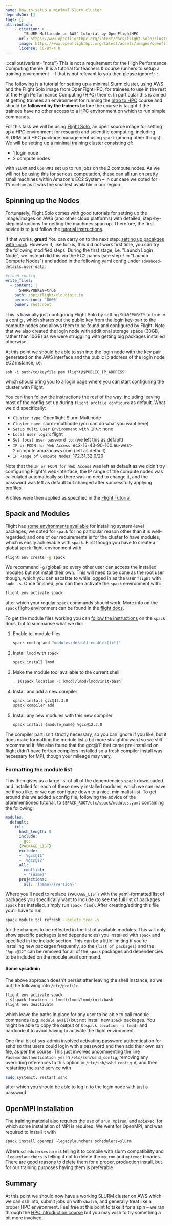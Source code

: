 ```yaml
---
name: How to setup a minimal Slurm cluster
dependsOn: []
tags: []
attribution: 
    - citation: >
        "SLURM Multinode on AWS" tutorial by OpenFlightHPC
      url: https://www.openflighthpc.org/latest/docs/flight-solo/cluster-build-methods/slurm-multinode-aws/
      image: https://www.openflighthpc.org/latest/assets/images/openflighthpc_grey.svg
      license: CC-BY-4.0
---
```


:::callout{variant="note"}
This is not a requirement for the High Performance Computing theme. It is a
tutorial for teachers & course runners to setup a training environment - if that
is not relevant to you then please ignore!
:::

The following is a tutorial for setting up a minimal Slurm cluster, using AWS
and the Flight Solo image from OpenFightHPC, for trainees to use in the rest of
the High Performance Computing (HPC) theme. In particular this is aimed at
getting trainees an environment for running the [Intro to HPC](/high_performance_computing/hpc_intro) course
and should be **followed by the trainers** before the course is taught if the
trainees have no other access to a HPC environment on which to run simple
commands.

For this task we will be using [Flight Solo][flightsolopage], an open source
image for setting up a HPC environment for research and scientific computing,
including SLURM and HPC package management using `spack` (among other things).
We will be setting up a minimal training cluster consisting of:

- 1 login node
- 2 compute nodes

with `SLURM` and `OpenMPI` set up to run jobs on the 2 compute nodes. As we will
not be using this for serious computation, these can all run on pretty small
machines within Amazon's EC2 System – in our case we opted for `T3.medium` as it
was the smallest available in our region.

## Spinning up the Nodes

Fortunately, Flight Solo comes with good tutorials for setting up the image/images
on AWS (and other cloud platforms) with detailed, step-by-step instructions for
getting the machines spun up. Therefore, the first advice is to just follow the [tutorial instructions][flightsolotutorial].

If that works, **great!** You can carry on to the next step: [setting up pacakges with `spack`](#spack-and-modules).
However if, like for us, this did not work first time, you can try the following
modified steps. During the first stage, i.e. "Launch Login Node", we instead did
this via the EC2 panes (see step `f` in "Launch Compute Nodes") and added in the
following yaml config under `advanced-details.user-data`:

``` yaml
#cloud-config
write_files:
  - content: |
      SHAREPUBKEY=true
    path: /opt/flight/cloudinit.in
    permissions: '0600'
    owner: root:root
```

This is basically just configuring Flight Solo by setting `SHAREPUBKEY` to true
in a config , which shares out the public key from the login key-pair to the
compute nodes and allows them to be found and configured by Flight. Note that we
also created the login node with additional storage space (30GB, rather than
10GB) as we were struggling with getting big packages installed otherwise.

At this point we should be able to ssh into the login node with the key pair
generated on the AWS interface and the public ip address of the login node EC2
instance, i.e.

```shell
ssh -i path/to/keyfile.pem flight@$PUBLIC_IP_ADDRESS
```

which should bring you to a login page where you can start configuring the
cluster with Flight.

You can then follow the instructions the rest of the way, including leaving most
of the config set up during `flight profile configure` as default. What we did
specifically:

- `Cluster type`: Openflight Slurm Multinode
- `Cluster name`: slurm-multinode (you can do what you want here)
- `Setup Multi User Environment with IPA?`: none
- `Local user login`: flight
- `Set local user password to`: (we left this as default)
- `IP or FQDN for Web Access`: ec2-13-43-90-160.eu-west-2.compute.amazonaws.com (left as default)
- `IP Range of Compute Nodes`: 172.31.32.0/20

Note that the `IP or FQDN for Web Access` was left as default as we didn't try
configuring Flight's web-interface, the IP range of the compute nodes was
calculated automatically so there was no need to change it, and the password was
left as default but changed after successfully applying profiles.

Profiles were then applied as specified in the [Flight Tutorial][flightsolotutorialslurm].

## Spack and Modules

Flight has [some environments available][flightenv] for installing system-level
packages, we opted for `spack` for no particular reason other than it is
well-regarded, and one of our requirements is for the cluster to have modules,
which is easily achievable with `spack`. First though you have to create a
global `spack` flight-environment with

``` bash
flight env create -g spack
```

We recommend `-g` (global) so every other user can access the installed modules
but not install their own. This will need to be done as the root user though,
which you can escalate to while logged in as the user `flight` with `sudo -s`.
Once finished, you can then activate the `spack` environment with:

``` bash
flight env activate spack
```

after which your regular `spack` commands should work. More info on the `spack`
flight-environment can be found in the [flight docs][flightenvspack].

To get the module files working you can [follow the instructions][spackmodules]
on the `spack` docs, but to summarise what we did:

1. Enable tcl module files

    ``` bash
    spack config add "modules:default:enable:[tcl]" 
    ```

2. Install `lmod` with `spack`

    ``` bash
    spack install lmod   
    ```

3. Make the module tool available to the current shell

    ``` bash
    . $(spack location -i kmod)/lmod/lmod/init/bash
    ```

4. Install and add a new compiler

    ``` bash
    spack install gcc@12.3.0
    spack compiler add
    ```

5. Install any new modules with this new compiler

    ``` bash
    spack install {module_name} %gcc@12.3.0
    ```

The compiler part isn't strictly necessary, so you can ignore if you like, but
it does make formatting the module list a bit more straightforward so we still
recommend it. We also found that the gcc@11 that came pre-installed on
flight didn't have fortran compilers installed so a fresh compiler install was
necessary for MPI, though your mileage may vary.

### Formatting the module list

This then gives us a large list of all of the dependencies `spack` downloaded
and installed for each of these newly installed modules, which we can leave be
if you like, or we can configure down to a nice, minimalist list. To get around
this we added a config file, following the advice of the aforementioned
[tutorial][spackmodules], to `$SPACK_ROOT/etc/spack/modules.yaml` containing the
following:

``` yaml
modules:
  default:
    tcl:
      hash_length: 0
      include:
      - gcc
      {PACKAGE_LIST}
      exclude:
      - '%gcc@11'
      - '%gcc@12'
      all:
        conflict:        
        - '{name}'        
      projections:        
        all: '{name}/{version}'        
```

Where you'll need to replace `{PACKAGE_LIST}` with the yaml-formatted list of
packages you specifically want to include (to see the full list of packages
`spack` has installed, simply run `spack find`). After creating/editing this
file you'll have to run

``` bash
spack module tcl refresh --delete-tree -y
```

for the changes to be reflected in the list of available modules. This will only
show specific packages (and dependencies) you installed with `spack` and
specified in the include section. This can be a little limiting if you're
installing new packages frequently, so the `{list of packages}` and the
`"%gcc@12"` can be removed for all of the `spack` packages and dependencies to
be included on the module avail command.

#### Some sysadmin

The above approach doesn't persist after leaving the shell instance, so we put
the following into `/etc/profile`:

``` bash
flight env activate spack 
. $(spack location -i lmod)/lmod/lmod/init/bash
flight env deactivate
```

which leave the paths in place for any user to be able to call module commands
(e.g. `module avail`) but not install new `spack` packages. You might be able to
copy the output of `$(spack location -i lmod)` and hardcode it to avoid having
to activate the flight environment.

One final bit of sys-admin involved activating password authentication for sshd
so that users could login with a password and then add their own ssh file, as
per the [course](/high_performance_computing/hpc_intro). This just involves uncommenting the line
`PasswordAuthentication yes` in `/etc/ssh/sshd_config`, removing any overriding
references to this option in `/etc/ssh/sshd_config.d`, and then restarting the
`sshd` service with

``` bash
sudo systemctl restart sshd
```

after which you should be able to log in to the login node with just a password.

## OpenMPI Installation

The training material also requires the use of `srun`, `mpirun`, and `mpiexec`,
for which some installation of MPI is required. We went for OpenMPI, and was
required to install it with

``` bash
spack install openmpi ~legacylaunchers schedulers=slurm
```

Where `schedulers=slurm` is telling it to compile with slurm compatibility and
`~legacylaunchers` is telling it not to delete the `mpirun` and `mpiexec`
binaries. There are [good reasons to delete][openmpiissue] them for a proper,
production install, but for our training purposes having them is preferable.

## Summary

At this point we should now have a working SLURM cluster on AWS which we can ssh
into, submit jobs on with `sbatch`, and generally treat like a proper HPC
environment. Feel free at this point to take it for a spin – we ran through the
[HPC introduction course](/high_performance_computing/hpc_intro) but you may wish to try something a bit more
involved.

[flightsolopage]: https://www.openflighthpc.org/latest/solo/
[flightsolotutorial]: https://openflighthpc.org/latest/docs/flight-solo/quickstart-guide/
[flightsolotutorialslurm]: https://www.openflighthpc.org/latest/docs/flight-solo/cluster-build-methods/slurm-multinode-aws#slurm-multinode-configuration
[flightenv]: https://www.openflighthpc.org/latest/docs/flight-environment/use-flight/flight-user-suite/flight-env/usage/
[flightenvspack]: https://www.openflighthpc.org/latest/docs/flight-environment/use-flight/flight-user-suite/flight-env/ecosystems/spack/
[spackmodules]: https://spack-tutorial.readthedocs.io/en/latest/tutorial_modules.html
[openmpiissue]: https://github.com/spack/spack/pull/10340#issuecomment-454355612
